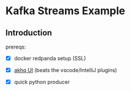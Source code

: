 # Kafka Streams Example

## Introduction

prereqs:

- [x] docker redpanda setup (SSL)
- [x] [akhq UI](https://akhq.io/) (beats the vscode/IntelliJ plugins)
- [x] quick python producer

